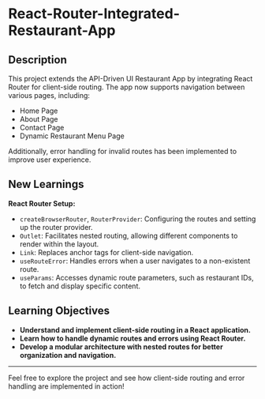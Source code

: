 # React-Router-Integrated-Restaurant-App

## Description

This project extends the API-Driven UI Restaurant App by integrating React Router for client-side routing. The app now supports navigation between various pages, including:

- Home Page
- About Page
- Contact Page
- Dynamic Restaurant Menu Page

Additionally, error handling for invalid routes has been implemented to improve user experience.

## New Learnings

**React Router Setup:**
- `createBrowserRouter`, `RouterProvider`: Configuring the routes and setting up the router provider.
- `Outlet`: Facilitates nested routing, allowing different components to render within the layout.
- `Link`: Replaces anchor tags for client-side navigation.
- `useRouteError`: Handles errors when a user navigates to a non-existent route.
- `useParams`: Accesses dynamic route parameters, such as restaurant IDs, to fetch and display specific content.

## Learning Objectives

- **Understand and implement client-side routing in a React application.**
- **Learn how to handle dynamic routes and errors using React Router.**
- **Develop a modular architecture with nested routes for better organization and navigation.**

---

Feel free to explore the project and see how client-side routing and error handling are implemented in action!
